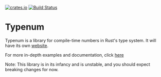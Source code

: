 [![crates.io](https://img.shields.io/crates/v/typenum.svg)](https://crates.io/crates/typenum)
[![Build Status](https://travis-ci.org/paholg/typenum.svg?branch=master)](https://travis-ci.org/paholg/typenum)

Typenum
=====

Typenum is a library for compile-time numbers in Rust's type system. It will have its
own [website](http://paholg.com/typenum/).

For more in-depth examples and documentation, click [here](http://paholg.com/typenum/doc)

Note: This library is in its infancy and is unstable, and you should expect breaking
changes for now.
